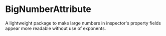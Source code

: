 # BigNumberAttribute
 A lightweight package to make large numbers in inspector's property fields appear more readable without use of exponents.
